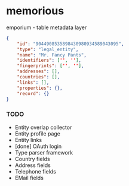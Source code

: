 # memorious

emporium - table metadata layer

```json
{
    "id": "9044908535898430980934589043095",
    "type": "legal_entity",
    "name": "Mr. Fancy Pants",
    "identifiers": ['', ''],
    "fingerprints": ['', ''],
    "addresses": [],
    "countries": [],
    "links": [],
    "properties": {},
    "record": {}
}
```


### TODO

* Entity overlap collector
* Entity profile page
* Entity links
* [done] OAuth login
* Type parser framework
* Country fields
* Address fields
* Telephone fields
* EMail fields
